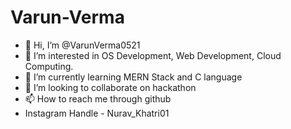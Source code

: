 # Varun-Verma
- 👋 Hi, I’m @VarunVerma0521
- 👀 I’m interested in OS Development, Web Development,  Cloud Computing.
- 🌱 I’m currently learning MERN Stack and C language
- 💞️ I’m looking to collaborate on hackathon
- 📫 How to reach me through github
- Instagram Handle - Nurav_Khatri01
